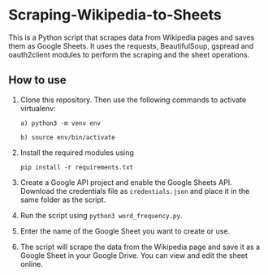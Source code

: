 # Scraping-Wikipedia-to-Sheets

This is a Python script that scrapes data from Wikipedia pages and saves them as Google Sheets. It uses the requests, BeautifulSoup, gspread and oauth2client modules to perform the scraping and the sheet operations.

## How to use

1. Clone this repository. Then use the following commands to activate virtualenv:

     ```a) python3 -m venv env```

    ```b) source env/bin/activate ```

2. Install the required modules using 
    
    ```
    pip install -r requirements.txt

    ```

3. Create a Google API project and enable the Google Sheets API. Download the credentials file as ```credentials.json``` and place it in the same folder as the script.

4. Run the script using ```python3 word_frequency.py```.

5. Enter the name of the Google Sheet you want to create or use.

6. The script will scrape the data from the Wikipedia page and save it as a Google Sheet in your Google Drive. You can view and edit the sheet online.
